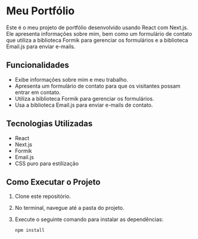 # Meu Portfólio

Este é o meu projeto de portfólio desenvolvido usando React com Next.js. Ele apresenta informações sobre mim, bem como um formulário de contato que utiliza a biblioteca Formik para gerenciar os formulários e a biblioteca Email.js para enviar e-mails.

## Funcionalidades

- Exibe informações sobre mim e meu trabalho.
- Apresenta um formulário de contato para que os visitantes possam entrar em contato.
- Utiliza a biblioteca Formik para gerenciar os formulários.
- Usa a biblioteca Email.js para enviar e-mails de contato.

## Tecnologias Utilizadas

- React
- Next.js
- Formik
- Email.js
- CSS puro para estilização

## Como Executar o Projeto

1. Clone este repositório.
2. No terminal, navegue até a pasta do projeto.
3. Execute o seguinte comando para instalar as dependências:

   ```sh
   npm install
